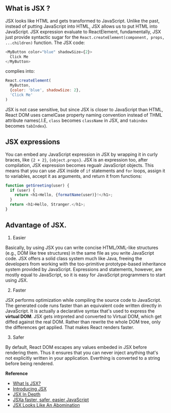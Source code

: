 ## What is JSX ?
JSX looks like HTML and gets transformed to JavaScript. Unlike the past, instead of putting JavaScript into HTML, JSX allows us to put 
HTML into JavaScript. JSX expression evaluate to ReactElement, fundamentally, JSX just provide syntactic sugar for the 
`React.createElement(component, props, ...children)` function. The JSX code: 
```js
<MyButton color="blue" shadowSize={2}>
  Click Me
</MyButton>
```
complies into:
```js
React.createElement(
  MyButton,
  {color: 'blue', shadowSize: 2},
  'Click Me'
)
```
JSX is not case sensitive, but since JSX is closer to JavaScript than HTML, React DOM uses camelCase property naming convention instead
of THML attribute names(.I.E, `class` becomes `className` in JSX, and `tabindex` becomes `tabIndex`).

## JSX expressions
You can embed any JavaScript expression in JSX by wrapping it in curly braces, like `{2 + 2}`, `{object.props}`. JSX is an expression too,
after compilation, JSX expression becomes regualr JavaScript objects.
This means that you can use JSX inside of `if` statements and `for` loops, assign it to variables, accept it as arguments, and return it 
from functions:
```js
function getGreeting(user) {
  if (user) {
    return <h1>Hello, {formatName(user)}!</h1>;
  }
  return <h1>Hello, Stranger.</h1>;
}
```

## Advantage of JSX.
1. Easier

Basically, by using JSX you can write concise HTML/XML-like structures (e.g., DOM like tree structures) in the same file as you write 
JavaScript code. JSX offers a solid class system much like Java, freeing the developers from working with the too-primitive 
prototype-based inheritance system provided by JavaScript. Expressions and statements, however, are mostly equal to JavaScript, so it 
is easy for JavaScript programmers to start using JSX.

2. Faster

JSX performs optimization while compiling the source code to JavaScript. The generated code runs faster than an equivalent code written 
directly in JavaScript. It is actually a declarative syntax that's used to express the **virtual DOM**. JSX gets intrpreted and 
converted to Virtual DOM, which get diffed against the real DOM. Rather than rewrite the whole DOM tree, only the differences get 
applied. That makes React renders faster.

3. Safer

By default, React DOM escapes any values embeded in JSX before rendering them. Thus it ensures that you can never inject anything that's
not explicitly written in your application. Everthing is converted to a string before being rendered.

**Reference**
* [What Is JSX?](https://www.reactenlightenment.com/react-jsx/5.1.html)
* [Introducing JSX](https://facebook.github.io/react/docs/introducing-jsx.html)
* [JSX In Depth](https://facebook.github.io/react/docs/jsx-in-depth.html)
* [JSXa faster, safer, easier JavaScript](https://jsx.github.io/)
* [JSX Looks Like An Abomination](https://medium.com/javascript-scene/jsx-looks-like-an-abomination-1c1ec351a918)
